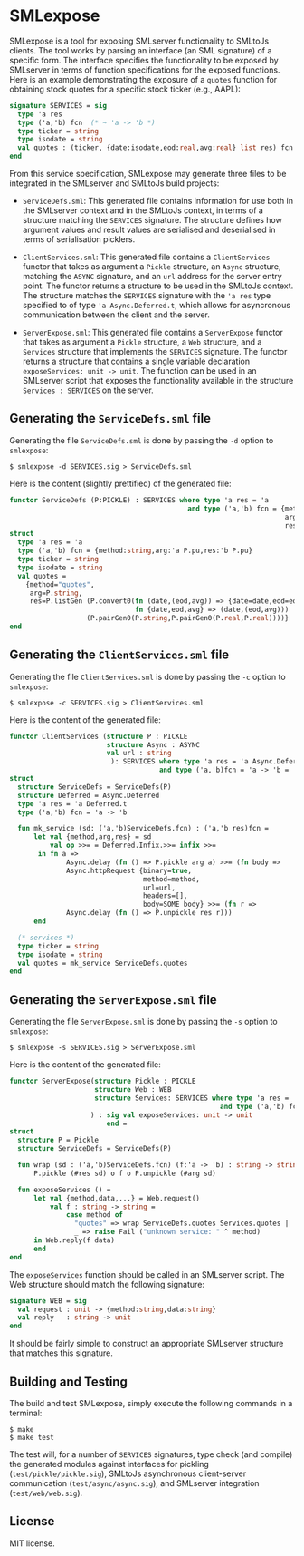 # SMLexpose

SMLexpose is a tool for exposing SMLserver functionality to SMLtoJs
clients. The tool works by parsing an interface (an SML signature) of
a specific form. The interface specifies the functionality to be
exposed by SMLserver in terms of function specifications for the
exposed functions. Here is an example demonstrating the exposure of a
`quotes` function for obtaining stock quotes for a specific stock
ticker (e.g., AAPL):

````sml
signature SERVICES = sig
  type 'a res
  type ('a,'b) fcn  (* ~ 'a -> 'b *)
  type ticker = string
  type isodate = string
  val quotes : (ticker, {date:isodate,eod:real,avg:real} list res) fcn
end
````

From this service specification, SMLexpose may generate three files to
be integrated in the SMLserver and SMLtoJs build projects:

- `ServiceDefs.sml`: This generated file contains information for use
  both in the SMLserver context and in the SMLtoJs context, in terms
  of a structure matching the `SERVICES` signature. The structure
  defines how argument values and result values are serialised and
  deserialised in terms of serialisation picklers.

- `ClientServices.sml`: This generated file contains a
  `ClientServices` functor that takes as argument a `Pickle`
  structure, an `Async` structure, matching the `ASYNC` signature, and
  an `url` address for the server entry point. The functor returns a structure to be
  used in the SMLtoJs context. The structure matches the `SERVICES`
  signature with the `'a res` type specified to of type `'a
  Async.Deferred.t`, which allows for asyncronous communication
  between the client and the server.

- `ServerExpose.sml`: This generated file contains a `ServerExpose`
  functor that takes as argument a `Pickle` structure, a `Web`
  structure, and a `Services` structure that implements the `SERVICES`
  signature. The functor returns a structure that contains a single
  variable declaration `exposeServices: unit -> unit`.  The function
  can be used in an SMLserver script that exposes the functionality
  available in the structure `Services : SERVICES` on the server.

## Generating the `ServiceDefs.sml` file

Generating the file `ServiceDefs.sml` is done by passing the `-d` option to `smlexpose`:

````
$ smlexpose -d SERVICES.sig > ServiceDefs.sml
````

Here is the content (slightly prettified) of the generated file:

````sml
functor ServiceDefs (P:PICKLE) : SERVICES where type 'a res = 'a
                                            and type ('a,'b) fcn = {method:string,
                                                                    arg:'a P.pu,
                                                                    res:'b P.pu} =
struct
  type 'a res = 'a
  type ('a,'b) fcn = {method:string,arg:'a P.pu,res:'b P.pu}
  type ticker = string
  type isodate = string
  val quotes =
    {method="quotes",
     arg=P.string,
     res=P.listGen (P.convert0(fn (date,(eod,avg)) => {date=date,eod=eod,avg=avg},
                               fn {date,eod,avg} => (date,(eod,avg)))
			       (P.pairGen0(P.string,P.pairGen0(P.real,P.real))))}
end
````

## Generating the `ClientServices.sml` file

Generating the file `ClientServices.sml` is done by passing the `-c` option to `smlexpose`:

````
$ smlexpose -c SERVICES.sig > ClientServices.sml
````

Here is the content of the generated file:

````sml
functor ClientServices (structure P : PICKLE
                        structure Async : ASYNC
                        val url : string
                         ): SERVICES where type 'a res = 'a Async.Deferred.t
                                     and type ('a,'b)fcn = 'a -> 'b =
struct
  structure ServiceDefs = ServiceDefs(P)
  structure Deferred = Async.Deferred
  type 'a res = 'a Deferred.t
  type ('a,'b) fcn = 'a -> 'b

  fun mk_service (sd: ('a,'b)ServiceDefs.fcn) : ('a,'b res)fcn =
      let val {method,arg,res} = sd
          val op >>= = Deferred.Infix.>>= infix >>=
       in fn a =>
              Async.delay (fn () => P.pickle arg a) >>= (fn body =>
              Async.httpRequest {binary=true,
                                 method=method,
                                 url=url,
                                 headers=[],
                                 body=SOME body} >>= (fn r =>
              Async.delay (fn () => P.unpickle res r)))
      end

  (* services *)
  type ticker = string
  type isodate = string
  val quotes = mk_service ServiceDefs.quotes
end
````

## Generating the `ServerExpose.sml` file

Generating the file `ServerExpose.sml` is done by passing the `-s` option to `smlexpose`:

````
$ smlexpose -s SERVICES.sig > ServerExpose.sml
````

Here is the content of the generated file:

````sml
functor ServerExpose(structure Pickle : PICKLE
                     structure Web : WEB
                     structure Services: SERVICES where type 'a res = 'a
                                                    and type ('a,'b) fcn = 'a -> 'b
                    ) : sig val exposeServices: unit -> unit
                        end =
struct
  structure P = Pickle
  structure ServiceDefs = ServiceDefs(P)

  fun wrap (sd : ('a,'b)ServiceDefs.fcn) (f:'a -> 'b) : string -> string =
      P.pickle (#res sd) o f o P.unpickle (#arg sd)

  fun exposeServices () =
      let val {method,data,...} = Web.request()
          val f : string -> string =
              case method of
                "quotes" => wrap ServiceDefs.quotes Services.quotes |
                _ => raise Fail ("unknown service: " ^ method)
      in Web.reply(f data)
      end
end
````

The `exposeServices` function should be called in an SMLserver
script. The Web structure should match the following signature:

````sml
signature WEB = sig
  val request : unit -> {method:string,data:string}
  val reply   : string -> unit
end
````

It should be fairly simple to construct an appropriate SMLserver
structure that matches this signature.

## Building and Testing

The build and test SMLexpose, simply execute the following commands in
a terminal:

````
$ make
$ make test
````

The test will, for a number of `SERVICES` signatures, type check (and
compile) the generated modules against interfaces for pickling
(`test/pickle/pickle.sig`), SMLtoJs asynchronous client-server
communication (`test/async/async.sig`), and SMLserver integration
(`test/web/web.sig`).

## License

MIT license.
